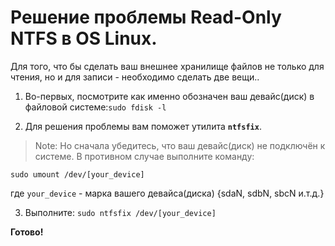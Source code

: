 # Решение проблемы Read-Only NTFS в OS Linux.

Для того, что бы сделать ваш внешнее хранилище файлов не только для чтения, но и для записи - необходимо сделать две вещи..

1. Во-первых, посмотрите как именно обозначен ваш девайс(диск) в файловой системе:`sudo fdisk -l`

2. Для решения проблемы вам поможет утилита **`ntfsfix`**.

> Note: Но сначала убедитесь, что ваш девайс(диск) не подключён к системе. В противном случае выполните команду:

`sudo umount /dev/[your_device]`

где `your_device` - марка вашего девайса(диска) {sdaN, sdbN, sbcN и.т.д.}


3. Выполните: `sudo ntfsfix /dev/[your_device]`

**Готово!**